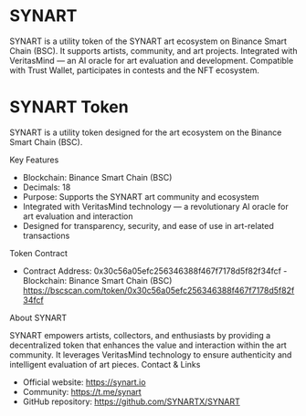 # SYNART
SYNART is a utility token of the SYNART art ecosystem on Binance Smart Chain (BSC). It supports artists, community, and art projects. Integrated with VeritasMind — an AI oracle for art evaluation and development. Compatible with Trust Wallet, participates in contests and the NFT ecosystem.
# SYNART Token

SYNART is a utility token designed for the art ecosystem on the Binance Smart Chain (BSC).

Key Features

- Blockchain: Binance Smart Chain (BSC)  
- Decimals: 18  
- Purpose: Supports the SYNART art community and ecosystem  
- Integrated with VeritasMind technology — a revolutionary AI oracle for art evaluation and interaction  
- Designed for transparency, security, and ease of use in art-related transactions  

Token Contract

- Contract Address: 0x30c56a05efc256346388f467f7178d5f82f34fcf - Blockchain: Binance Smart Chain (BSC)  
https://bscscan.com/token/0x30c56a05efc256346388f467f7178d5f82f34fcf     

About SYNART

SYNART empowers artists, collectors, and enthusiasts by providing a decentralized token that enhances the value and interaction within the art community. It leverages VeritasMind technology to ensure authenticity and intelligent evaluation of art pieces.
Contact & Links

- Official website: https://synart.io 
- Community: https://t.me/synart
- GitHub repository: https://github.com/SYNARTX/SYNART
